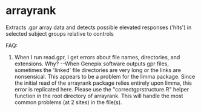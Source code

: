 # arrayrank
 Extracts .gpr array data and detects possible elevated responses ('hits') in selected subject groups relative to controls


FAQ:
1) When I run read.gpr, I get errors about file names, directories, and extensions. Why?
   --When Genepix software outputs gpr files, sometimes the 'linked' file directories are very long or the links are nonsensical. This appears to be a problem for the limma package. Since the initial read of the arrayrank package relies entirely upon limma, this error is replicated here. Please use the "correctgprstructure.R" helper function in the root directory of arrayrank. This will handle the most common problems (at 2 sites) in the file(s).
